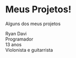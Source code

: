# Meus Projetos!
 Alguns dos meus projetos

Ryan Davi</br>
Programador</br>
13 anos</br>
Violonista e guitarrista